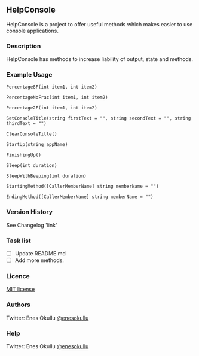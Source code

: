 ## HelpConsole

HelpConsole is a project to offer useful methods which makes easier to use console applications.

### Description

HelpConsole has methods to increase liability of output, state and methods.

### Example Usage
```
Percentage8F(int item1, int item2)
```
```
PercentageNoFrac(int item1, int item2)
```
```
Percentage2F(int item1, int item2)
```
```
SetConsoleTitle(string firstText = "", string secondText = "", string thirdText = "")
```
```
ClearConsoleTitle()
```
```
StartUp(string appName)
```
```
FinishingUp()
```
```
Sleep(int duration)
```
```
SleepWithBeeping(int duration)
```
```
StartingMethod([CallerMemberName] string memberName = "")
```
```
EndingMethod([CallerMemberName] string memberName = "")
```

### Version History
See Changelog 'link'

### Task list

- [ ] Update README.md
- [ ] Add more methods.

### Licence
[MIT license](https://github.com/meokullu/HelpConsole/blob/master/LICENSE)

### Authors
Twitter: Enes Okullu [@enesokullu](https://twitter.com/EnesOkullu)

### Help
Twitter: Enes Okullu [@enesokullu](https://twitter.com/EnesOkullu)
